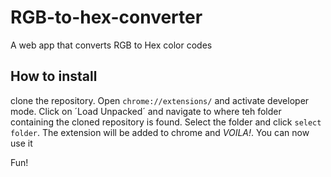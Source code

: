 # RGB-to-hex-converter
A web app that converts RGB to Hex color codes

## How to install
clone the repository.
Open `chrome://extensions/` and activate developer mode.
Click on ´Load Unpacked´ and navigate to where teh folder containing the cloned repository is found. 
Select the folder and click `select folder`.
The extension will be added to chrome and _VOILA!_.
You can now use it 

Fun!
